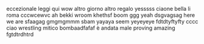 eccezionale
leggi qui
wow
altro giorno altro regalo
yesssss
ciaone
bella li roma
cccwcewvc
ah bekki
wroom
khethsf
boom
ggg
yeah
dsgvagsag
here we are
sfaagag
gmgmgmmm
sbam
yayaya
seem
yeyeyeye fdtdtyftyfty
cccc
ciao
wrestling
mitico
bombaadfafaf
è andata male
proving
amazing
fgtdtrdhtrd
